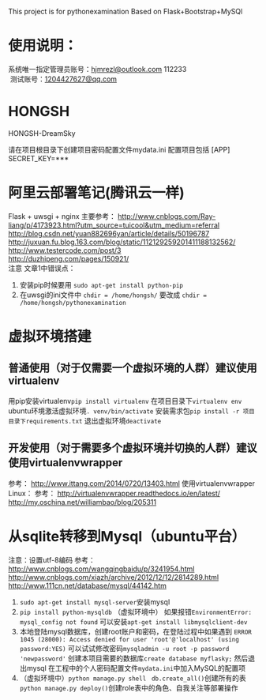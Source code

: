 This project is for pythonexamination
Based on Flask+Bootstrap+MySQl

# 使用说明：  
  系统唯一指定管理员账号：hjmrezl@outlook.com 112233  
  测试账号：1204427627@qq.com
  
# HONGSH
HONGSH-DreamSky

请在项目根目录下创建项目密码配置文件mydata.ini
配置项目包括
[APP]
SECRET_KEY=***

# 阿里云部署笔记(腾讯云一样)
Flask + uwsgi + nginx
主要参考：
http://www.cnblogs.com/Ray-liang/p/4173923.html?utm_source=tuicool&utm_medium=referral  
http://blog.csdn.net/yuan882696yan/article/details/50196787  
http://juxuan.fu.blog.163.com/blog/static/112129259201411188132562/  
http://www.testercode.com/post/3  
http://duzhipeng.com/pages/150921/  
注意 文章1中错误点：  
1. 安装pip时候要用 `sudo apt-get install python-pip`
2. 在uwsgi的ini文件中 `chdir = /home/hongsh/` 要改成 `chdir = /home/hongsh/pythonexamination`

# 虚拟环境搭建
## 普通使用（对于仅需要一个虚拟环境的人群）建议使用virtualenv
用pip安装virtualenv`pip install virtualenv`
在项目目录下`virtualenv env`
ubuntu环境激活虚拟环境`. venv/bin/activate`
安装需求包`pip install -r 项目目录下requirements.txt`
退出虚拟环境`deactivate`
## 开发使用（对于需要多个虚拟环境并切换的人群）建议使用virtualenvwrapper
参考：
http://www.ittang.com/2014/0720/13403.html
使用virtualenvwrapper
Linux：
参考：
http://virtualenvwrapper.readthedocs.io/en/latest/
http://my.oschina.net/williambao/blog/205311


# 从sqlite转移到Mysql（ubuntu平台）
注意：设置utf-8编码
参考：
http://www.cnblogs.com/wangqingbaidu/p/3241954.html
http://www.cnblogs.com/xiazh/archive/2012/12/12/2814289.html
http://www.111cn.net/database/mysql/44142.htm
1. `sudo apt-get install mysql-server`安装mysql
2. `pip install python-mysqldb` （虚拟环境中） 
如果报错`EnvironmentError: mysql_config not found`
可以安装`apt-get install libmysqlclient-dev`
3. 本地登陆mysql数据库，创建root账户和密码，在登陆过程中如果遇到
`ERROR 1045 (28000): Access denied for user 'root'@'localhost' (using password:YES)`
可以试试修改密码`mysqladmin -u root -p password 'newpassword'`
创建本项目需要的数据库`create database myflasky;` 然后退出mysql
在工程中的个人密码配置文件`mydata.ini`中加入MySQL的配置项
4. （虚拟环境中）`python manage.py shell `
`db.create_all()`创建所有的表
`python manage.py deploy()`创建role表中的角色、自我关注等部署操作
